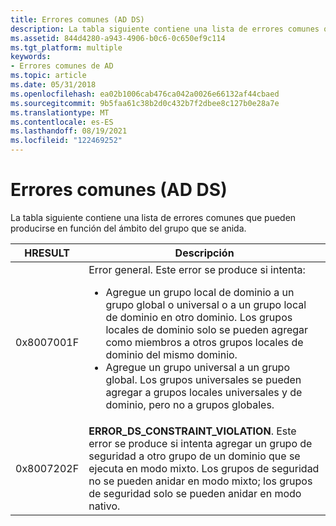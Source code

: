 ```yaml
---
title: Errores comunes (AD DS)
description: La tabla siguiente contiene una lista de errores comunes que pueden producirse en función del ámbito del grupo que se anida.
ms.assetid: 844d4280-a943-4906-b0c6-0c650ef9c114
ms.tgt_platform: multiple
keywords:
- Errores comunes de AD
ms.topic: article
ms.date: 05/31/2018
ms.openlocfilehash: ea02b1006cab476ca042a0026e66132af44cbaed
ms.sourcegitcommit: 9b5faa61c38b2d0c432b7f2dbee8c127b0e28a7e
ms.translationtype: MT
ms.contentlocale: es-ES
ms.lasthandoff: 08/19/2021
ms.locfileid: "122469252"
---
```

# <a name="common-errors-ad-ds"></a>Errores comunes (AD DS)

La tabla siguiente contiene una lista de errores comunes que pueden producirse en función del ámbito del grupo que se anida.




| HRESULT | Descripción | 
|---------|-------------|
| 0x8007001F | Error general. Este error se produce si intenta:<ul><li>Agregue un grupo local de dominio a un grupo global o universal o a un grupo local de dominio en otro dominio. Los grupos locales de dominio solo se pueden agregar como miembros a otros grupos locales de dominio del mismo dominio.</li><li>Agregue un grupo universal a un grupo global. Los grupos universales se pueden agregar a grupos locales universales y de dominio, pero no a grupos globales.</li></ul> | 
| 0x8007202F | <strong>ERROR_DS_CONSTRAINT_VIOLATION</strong>. Este error se produce si intenta agregar un grupo de seguridad a otro grupo de un dominio que se ejecuta en modo mixto. Los grupos de seguridad no se pueden anidar en modo mixto; los grupos de seguridad solo se pueden anidar en modo nativo. | 




 

 

 




